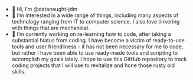 - 👋 Hi, I’m @datanaught-jdm
- 👀 I’m interested in a wide range of things, including many aspects of technology ranging from IT to computer science. I also love tinkering with things
that are mechanical. 
- 🌱 I’m currently working on re-learning how to code, after taking a substantial hiatus from coding. I have become a victim of ready-to-use tools and user
friendliness - it has not been necessary for me to code, but rather I have been able to use ready-made tools and scripting to accomplish my goals lately. I
hope to use this GitHub repository to track coding projects that I will use to revitalize and hone those rusty old skills.

<!---
datanaught-jdm/datanaught-jdm is a ✨ special ✨ repository because its `README.md` (this file) appears on your GitHub profile.
You can click the Preview link to take a look at your changes.
--->

